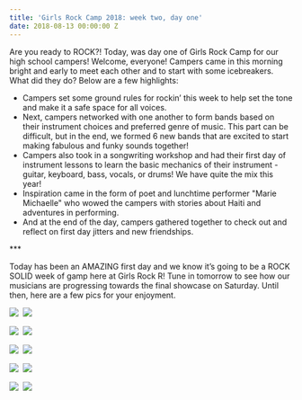 ```yaml
---
title: 'Girls Rock Camp 2018: week two, day one'
date: 2018-08-13 00:00:00 Z
---
```


Are you ready to ROCK?! Today, was day one of Girls Rock Camp for our high school campers! Welcome, everyone! Campers came in this morning bright and early to meet each other and to start with some icebreakers. What did they do? Below are a few highlights:

- Campers set some ground rules for rockin’ this week to help set the tone and make it a safe space for all voices.
- Next, campers networked with one another to form bands based on their instrument choices and preferred genre of music. This part can be difficult, but in the end, we formed 6 new bands that are excited to start making fabulous and funky sounds together!
- Campers also took in a songwriting workshop and had their first day of instrument lessons to learn the basic mechanics of their instrument - guitar, keyboard, bass, vocals, or drums! We have quite the mix this year!
- Inspiration came in the form of poet and lunchtime performer "Marie Michaelle" who wowed the campers with stories about Haiti and adventures in performing.
- And at the end of the day, campers gathered together to check out and reflect on first day jitters and new friendships.

\*\*\*

Today has been an AMAZING first day and we know it’s going to be a ROCK SOLID week of gamp here at Girls Rock R! Tune in tomorrow to see how our musicians are progressing towards the final showcase on Saturday. Until then, here are a few pics for your enjoyment.

![](/uploads/blogpost/2018-08-13-12.59.33-300x200.jpg)  ![](/uploads/blogpost/2018-08-13-10.29.11-300x200.jpg)

![](/uploads/blogpost/2018-08-13-10.32.44-300x200.jpg)  ![](/uploads/blogpost/2018-08-13-12.54.01-300x200.jpg)

![](/uploads/blogpost/2018-08-13-12.54.40-300x200.jpg)  ![](/uploads/blogpost/2018-08-13-12.54.46-300x200.jpg)

![](/uploads/blogpost/2018-08-13-12.55.40-300x200.jpg)  ![](/uploads/blogpost/2018-08-13-12.59.03-300x200.jpg)

![](/uploads/blogpost/2018-08-13-13.51.04-300x200.jpg)  ![](/uploads/blogpost/2018-08-13-14.34.56-300x200.jpg)
